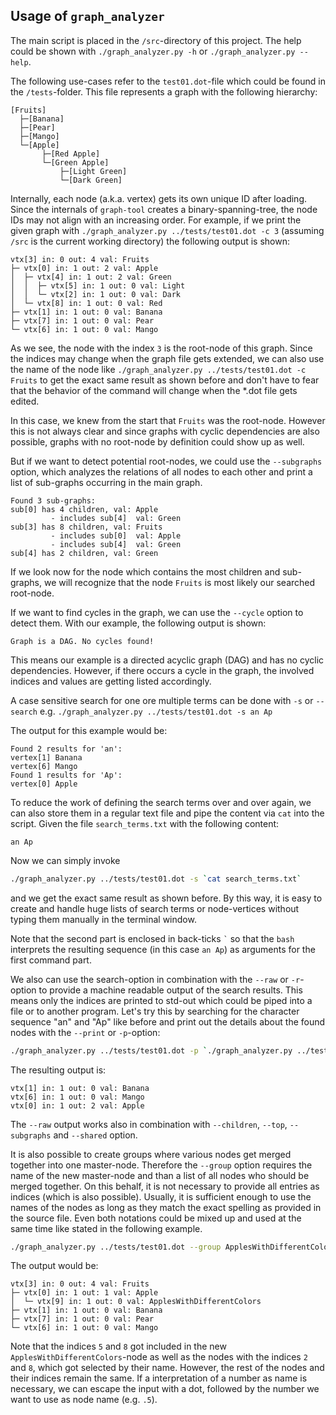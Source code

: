 ## Usage of `graph_analyzer`

The main script is placed in the `/src`-directory of this project.
The help could be shown with `./graph_analyzer.py -h` or `./graph_analyzer.py --help`.

The following use-cases refer to the `test01.dot`-file which could be found in the `/tests`-folder.
This file represents a graph with the following hierarchy:

```
[Fruits]
  ├─[Banana]
  ├─[Pear]
  ├─[Mango]
  └─[Apple]
       ├─[Red Apple]
       └─[Green Apple]
           ├─[Light Green]
           └─[Dark Green]
```

Internally, each node (a.k.a. vertex) gets its own unique ID after loading. Since the internals of
`graph-tool` creates a binary-spanning-tree, the node IDs may not align with an increasing order.
For example, if we print the given graph with `./graph_analyzer.py ../tests/test01.dot -c 3` 
(assuming `/src` is the current working directory) the following output is shown:

```
vtx[3] in: 0 out: 4 val: Fruits
├─ vtx[0] in: 1 out: 2 val: Apple
│  ├─ vtx[4] in: 1 out: 2 val: Green
│  │  ├─ vtx[5] in: 1 out: 0 val: Light
│  │  └─ vtx[2] in: 1 out: 0 val: Dark
│  └─ vtx[8] in: 1 out: 0 val: Red
├─ vtx[1] in: 1 out: 0 val: Banana
├─ vtx[7] in: 1 out: 0 val: Pear
└─ vtx[6] in: 1 out: 0 val: Mango
```

As we see, the node with the index `3` is the root-node of this graph. Since the indices may change
when the graph file gets extended, we can also use the name of the node like
`./graph_analyzer.py ../tests/test01.dot -c Fruits` to get the exact same result as shown before and
don't have to fear that the behavior of the command will change when the *.dot file gets edited.

In this case, we knew from the start that `Fruits` was the root-node. However this is not always
clear and since graphs with cyclic dependencies are also possible, graphs with no root-node by
definition could show up as well.

But if we want to detect potential root-nodes, we could use the `--subgraphs` option, which analyzes
the relations of all nodes to each other and print a list of sub-graphs occurring in the main graph.

```
Found 3 sub-graphs:
sub[0] has 4 children, val: Apple
         - includes sub[4]  val: Green
sub[3] has 8 children, val: Fruits
         - includes sub[0]  val: Apple
         - includes sub[4]  val: Green
sub[4] has 2 children, val: Green
```

If we look now for the node which contains the most children and sub-graphs, we will recognize that
the node `Fruits` is most likely our searched root-node.

If we want to find cycles in the graph, we can use the `--cycle` option to detect them. With our
example, the following output is shown:
```
Graph is a DAG. No cycles found!
```
This means our example is a directed acyclic graph (DAG) and has no cyclic dependencies. However,
if there occurs a cycle in the graph, the involved indices and values are getting listed
accordingly.

A case sensitive search for one ore multiple terms can be done with `-s` or `--search` e.g.
`./graph_analyzer.py ../tests/test01.dot -s an Ap`

The output for this example would be:
```
Found 2 results for 'an':
vertex[1] Banana
vertex[6] Mango
Found 1 results for 'Ap':
vertex[0] Apple
```
To reduce the work of defining the search terms over and over again, we can also store them in a
regular text file and pipe the content via `cat` into the script. Given the file `search_terms.txt`
with the following content:
```
an Ap
``` 
Now we can simply invoke
```bash
./graph_analyzer.py ../tests/test01.dot -s `cat search_terms.txt`
```
and we get the exact same result as shown before. By this way, it is easy to create and handle
huge lists of search terms or node-vertices without typing them manually in the terminal window.

Note that the second part is enclosed in back-ticks <code>\`</code> so that the `bash` interprets
the resulting sequence (in this case `an Ap`) as arguments for the first command part.

We also can use the search-option in combination with the `--raw` or `-r`-option to provide a 
machine readable output of the search results. This means only the indices are printed to std-out
which could be piped into a file or to another program. Let's try this by searching for the
character sequence "an" and "Ap" like before and print out the details about the found nodes with
the `--print` or `-p`-option:
```bash
./graph_analyzer.py ../tests/test01.dot -p `./graph_analyzer.py ../tests/test01.dot -r -s an Ap`
```

The resulting output is:
```
vtx[1] in: 1 out: 0 val: Banana
vtx[6] in: 1 out: 0 val: Mango
vtx[0] in: 1 out: 2 val: Apple
```
The `--raw` output works also in combination with `--children`, `--top`, `--subgraphs` and
`--shared` option.

It is also possible to create groups where various nodes get merged together into one master-node.
Therefore the `--group` option requires the name of the new master-node and than a list of all
nodes who should be merged together. On this behalf, it is not necessary to provide all entries as
indices (which is also possible). Usually, it is sufficient enough to use the names of the nodes
as long as they match the exact spelling as provided in the source file. Even both notations could
be mixed up and used at the same time like stated in the following example. 
```bash
./graph_analyzer.py ../tests/test01.dot --group ApplesWithDifferentColors 5 Green 8 Dark
```

The output would be:
```
vtx[3] in: 0 out: 4 val: Fruits
├─ vtx[0] in: 1 out: 1 val: Apple
│  └─ vtx[9] in: 1 out: 0 val: ApplesWithDifferentColors
├─ vtx[1] in: 1 out: 0 val: Banana
├─ vtx[7] in: 1 out: 0 val: Pear
└─ vtx[6] in: 1 out: 0 val: Mango
```

Note that the indices `5` and  `8` got included in the new `ApplesWithDifferentColors`-node as well
as the nodes with the indices `2` and `8`, which got selected by their name. However, the rest of
the nodes and their indices remain the same. If a interpretation of a number as name is necessary,
we can escape the input with a dot, followed by the number we want to use as node name (e.g. `.5`).

